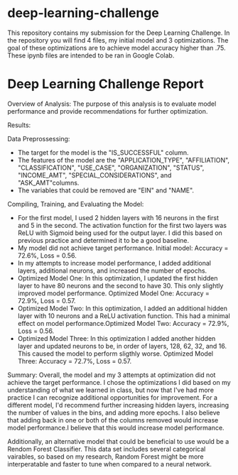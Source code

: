 # deep-learning-challenge

This repository contains my submission for the Deep Learning Challenge. In the repository you will find 4 files, my initial model and 3 optimizations. The goal of these optimizations are to achieve model accuracy higher than .75. These ipynb files are intended to be ran in Google Colab.

# Deep Learning Challenge Report

Overview of Analysis: The purpose of this analysis is to evaluate model performance and provide recommendations for further optimization.

Results:

Data Preprossessing:
- The target for the model is the "IS_SUCCESSFUL" column.
- The features of the model are the "APPLICATION_TYPE", "AFFILIATION", "CLASSIFICATION", "USE_CASE", "ORGANIZATION", "STATUS", "INCOME_AMT", "SPECIAL_CONSIDERATIONS", and "ASK_AMT"columns.
- The variables that could be removed are "EIN" and "NAME".

Compiling, Training, and Evaluating the Model:
- For the first model, I used 2 hidden layers with 16 neurons in the first and 5 in the second. The activation function for the first two layers was ReLU with Sigmoid being used for the output layer. I did this based on previous practice and determined it to be a good baseline.
- My model did not achieve target performance. Initial model: Accuracy = 72.6%, Loss = 0.56.
- In my attempts to increase model performance, I added additional layers, additional neurons, and increased the number of epochs. 
- Optimized Model One: In this optimization, I updated the first hidden layer to have 80 neurons and the second to have 30. This only slightly improved model performance. Optimized Model One: Accuracy = 72.9%, Loss = 0.57.
- Optimized Model Two: In this optimization, I added an additional hidden layer with 10 neurons and a ReLU activation function. This had a minimal effect on model performance.Optimized Model Two: Accuracy = 72.9%, Loss = 0.56.
- Optimized Model Three: In this optimization I added another hidden layer and updated neurons to be, in order of layers, 128, 62, 32, and 16. This caused the model to perform sligthly worse. Optimized Model Three: Accuracy = 72.7%, Loss = 0.57.



Summary: Overall, the model and my 3 attempts at optimization did not achieve the target performance. I chose the optimizations I did based on my understanding of what we learned in class, but now that I've had more practice I can recognize additional opportunities for improvement. For a different model, I'd recommend further increasing hidden layers, increasing the number of values in the bins, and adding more epochs. I also believe that adding back in one or both of the columns removed would increase model performance.I believe that this would increase model performance.

Additionally, an alternative model that could be beneficial to use would be a Rendom Forest Classifier. This data set includes several categorical vairables, so based on my research, Random Forest might be more interperatable and faster to tune when compared to a neural network.